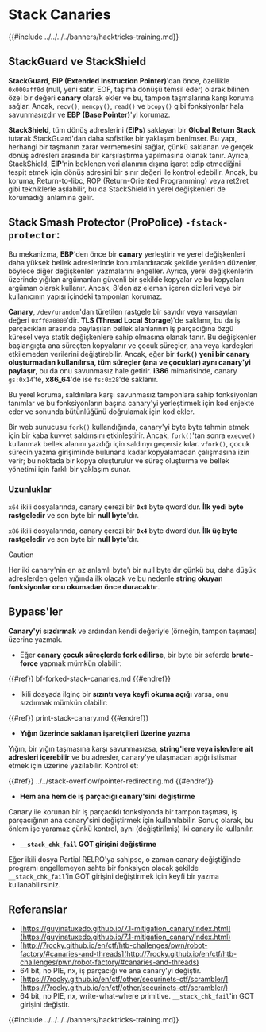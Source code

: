 # Stack Canaries

{{#include ../../../../banners/hacktricks-training.md}}

## **StackGuard ve StackShield**

**StackGuard**, **EIP (Extended Instruction Pointer)**'dan önce, özellikle `0x000aff0d` (null, yeni satır, EOF, taşıma dönüşü temsil eder) olarak bilinen özel bir değeri **canary** olarak ekler ve bu, tampon taşmalarına karşı koruma sağlar. Ancak, `recv()`, `memcpy()`, `read()` ve `bcopy()` gibi fonksiyonlar hala savunmasızdır ve **EBP (Base Pointer)**'yi korumaz.

**StackShield**, tüm dönüş adreslerini (**EIPs**) saklayan bir **Global Return Stack** tutarak StackGuard'dan daha sofistike bir yaklaşım benimser. Bu yapı, herhangi bir taşmanın zarar vermemesini sağlar, çünkü saklanan ve gerçek dönüş adresleri arasında bir karşılaştırma yapılmasına olanak tanır. Ayrıca, StackShield, **EIP**'nin beklenen veri alanının dışına işaret edip etmediğini tespit etmek için dönüş adresini bir sınır değeri ile kontrol edebilir. Ancak, bu koruma, Return-to-libc, ROP (Return-Oriented Programming) veya ret2ret gibi tekniklerle aşılabilir, bu da StackShield'in yerel değişkenleri de korumadığı anlamına gelir.

## **Stack Smash Protector (ProPolice) `-fstack-protector`:**

Bu mekanizma, **EBP**'den önce bir **canary** yerleştirir ve yerel değişkenleri daha yüksek bellek adreslerinde konumlandıracak şekilde yeniden düzenler, böylece diğer değişkenleri yazmalarını engeller. Ayrıca, yerel değişkenlerin üzerinde yığılan argümanları güvenli bir şekilde kopyalar ve bu kopyaları argüman olarak kullanır. Ancak, 8'den az eleman içeren dizileri veya bir kullanıcının yapısı içindeki tamponları korumaz.

**Canary**, `/dev/urandom`'dan türetilen rastgele bir sayıdır veya varsayılan değeri `0xff0a0000`'dir. **TLS (Thread Local Storage)**'de saklanır, bu da iş parçacıkları arasında paylaşılan bellek alanlarının iş parçacığına özgü küresel veya statik değişkenlere sahip olmasına olanak tanır. Bu değişkenler başlangıçta ana süreçten kopyalanır ve çocuk süreçler, ana veya kardeşleri etkilemeden verilerini değiştirebilir. Ancak, eğer bir **`fork()` yeni bir canary oluşturmadan kullanılırsa, tüm süreçler (ana ve çocuklar) aynı canary'yi paylaşır**, bu da onu savunmasız hale getirir. **i386** mimarisinde, canary `gs:0x14`'te, **x86_64**'de ise `fs:0x28`'de saklanır.

Bu yerel koruma, saldırılara karşı savunmasız tamponlara sahip fonksiyonları tanımlar ve bu fonksiyonların başına canary'yi yerleştirmek için kod enjekte eder ve sonunda bütünlüğünü doğrulamak için kod ekler.

Bir web sunucusu `fork()` kullandığında, canary'yi byte byte tahmin etmek için bir kaba kuvvet saldırısını etkinleştirir. Ancak, `fork()`'tan sonra `execve()` kullanmak bellek alanını yazdığı için saldırıyı geçersiz kılar. `vfork()`, çocuk sürecin yazma girişiminde bulunana kadar kopyalamadan çalışmasına izin verir; bu noktada bir kopya oluşturulur ve süreç oluşturma ve bellek yönetimi için farklı bir yaklaşım sunar.

### Uzunluklar

`x64` ikili dosyalarında, canary çerezi bir **`0x8`** byte qword'dur. **İlk yedi byte rastgeledir** ve son byte bir **null byte**'dır.

`x86` ikili dosyalarında, canary çerezi bir **`0x4`** byte dword'dur. **İlk üç byte rastgeledir** ve son byte bir **null byte**'dır.

> [!CAUTION]
> Her iki canary'nin en az anlamlı byte'ı bir null byte'dır çünkü bu, daha düşük adreslerden gelen yığında ilk olacak ve bu nedenle **string okuyan fonksiyonlar onu okumadan önce duracaktır**.

## Bypass'ler

**Canary'yi sızdırmak** ve ardından kendi değeriyle (örneğin, tampon taşması) üzerine yazmak.

- Eğer **canary çocuk süreçlerde fork edilirse**, bir byte bir seferde **brute-force** yapmak mümkün olabilir:

{{#ref}}
bf-forked-stack-canaries.md
{{#endref}}

- İkili dosyada ilginç bir **sızıntı veya keyfi okuma açığı** varsa, onu sızdırmak mümkün olabilir:

{{#ref}}
print-stack-canary.md
{{#endref}}

- **Yığın üzerinde saklanan işaretçileri üzerine yazma**

Yığın, bir yığın taşmasına karşı savunmasızsa, **string'lere veya işlevlere ait adresleri içerebilir** ve bu adresler, canary'ye ulaşmadan açığı istismar etmek için üzerine yazılabilir. Kontrol et:

{{#ref}}
../../stack-overflow/pointer-redirecting.md
{{#endref}}

- **Hem ana hem de iş parçacığı canary'sini değiştirme**

Canary ile korunan bir iş parçacıklı fonksiyonda bir tampon taşması, iş parçacığının ana canary'sini değiştirmek için kullanılabilir. Sonuç olarak, bu önlem işe yaramaz çünkü kontrol, aynı (değiştirilmiş) iki canary ile kullanılır.

- **`__stack_chk_fail` GOT girişini değiştirme**

Eğer ikili dosya Partial RELRO'ya sahipse, o zaman canary değiştiğinde programı engellemeyen sahte bir fonksiyon olacak şekilde `__stack_chk_fail`'in GOT girişini değiştirmek için keyfi bir yazma kullanabilirsiniz.

## Referanslar

- [https://guyinatuxedo.github.io/7.1-mitigation_canary/index.html](https://guyinatuxedo.github.io/7.1-mitigation_canary/index.html)
- [http://7rocky.github.io/en/ctf/htb-challenges/pwn/robot-factory/#canaries-and-threads](http://7rocky.github.io/en/ctf/htb-challenges/pwn/robot-factory/#canaries-and-threads)
- 64 bit, no PIE, nx, iş parçacığı ve ana canary'yi değiştir.
- [https://7rocky.github.io/en/ctf/other/securinets-ctf/scrambler/](https://7rocky.github.io/en/ctf/other/securinets-ctf/scrambler/)
- 64 bit, no PIE, nx, write-what-where primitive. `__stack_chk_fail`'in GOT girişini değiştir.

{{#include ../../../../banners/hacktricks-training.md}}

